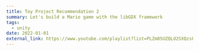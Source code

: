 ```yaml
---
title: Toy Project Recommendation 2
summary: Let's build a Mario game with the libGDX framework
tags:
  - unity
date: 2022-01-01
external_link: https://www.youtube.com/playlist?list=PLZm85UZQLd2SXQzsF-a0-pPF6IWDDdrXt
---
```

